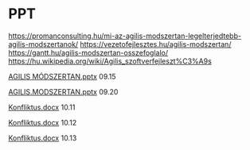# PPT
https://promanconsulting.hu/mi-az-agilis-modszertan-legelterjedtebb-agilis-modszertanok/
https://vezetofejlesztes.hu/agilis-modszertan/
https://gantt.hu/agilis-modszertan-osszefoglalo/
https://hu.wikipedia.org/wiki/Agilis_szoftverfejleszt%C3%A9s

[AGILIS MÓDSZERTAN.pptx](https://github.com/FollardtAron/PPT/files/9574331/AGILIS.MODSZERTAN.pptx) 09.15

[AGILIS.MODSZERTAN.pptx](https://github.com/FollardtAron/PPT/files/9606593/AGILIS.MODSZERTAN.pptx) 09.20



[Konfliktus.docx](https://github.com/FollardtAron/PPT/files/9754144/Konfliktus.docx) 10.11

[Konfliktus.docx](https://github.com/FollardtAron/IKT/files/9762627/Konfliktus.docx) 10.12

[Konfliktus.docx](https://github.com/FollardtAron/IKT/files/9775601/Konfliktus.docx) 10.13
